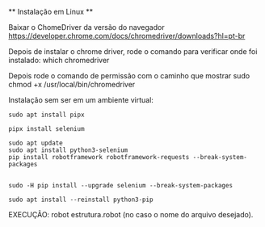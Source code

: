 ** Instalação em Linux ** 

Baixar o ChomeDriver da versão do navegador
    https://developer.chrome.com/docs/chromedriver/downloads?hl=pt-br

Depois de instalar o chrome driver, rode o comando para verificar onde foi instalado:
    which chromedriver

Depois rode o comando de permissão com o caminho que mostrar
    sudo chmod +x /usr/local/bin/chromedriver


Instalação sem ser em um ambiente virtual:

    sudo apt install pipx

    pipx install selenium

    sudo apt update
    sudo apt install python3-selenium
    pip install robotframework robotframework-requests --break-system-packages
    

    sudo -H pip install --upgrade selenium --break-system-packages

    sudo apt install --reinstall python3-pip


EXECUÇÃO:
    robot estrutura.robot (no caso o nome do arquivo desejado).




